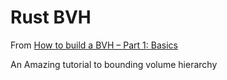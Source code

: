 # Rust BVH

From [How to build a BVH – Part 1: Basics]([https://](https://jacco.ompf2.com/2022/04/13/how-to-build-a-bvh-part-1-basics/))

An Amazing tutorial to bounding volume hierarchy